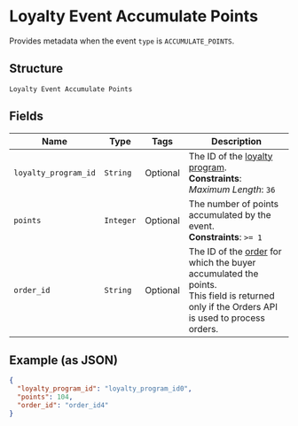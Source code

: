 
# Loyalty Event Accumulate Points

Provides metadata when the event `type` is `ACCUMULATE_POINTS`.

## Structure

`Loyalty Event Accumulate Points`

## Fields

| Name | Type | Tags | Description |
|  --- | --- | --- | --- |
| `loyalty_program_id` | `String` | Optional | The ID of the [loyalty program](entity:LoyaltyProgram).<br>**Constraints**: *Maximum Length*: `36` |
| `points` | `Integer` | Optional | The number of points accumulated by the event.<br>**Constraints**: `>= 1` |
| `order_id` | `String` | Optional | The ID of the [order](entity:Order) for which the buyer accumulated the points.<br>This field is returned only if the Orders API is used to process orders. |

## Example (as JSON)

```json
{
  "loyalty_program_id": "loyalty_program_id0",
  "points": 104,
  "order_id": "order_id4"
}
```

